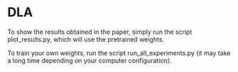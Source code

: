 # DLA

To show the results obtained in the paper, simply run the script plot_results.py, which will use the pretrained weights.

To train your own weights, run the script run_all_experiments.py (it may take a long time depending on your computer configuration).
